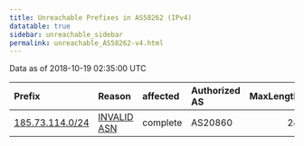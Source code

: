 ```yaml
---
title: Unreachable Prefixes in AS58262 (IPv4)
datatable: true
sidebar: unreachable_sidebar
permalink: unreachable_AS58262-v4.html
---
```


Data as of 2018-10-19 02:35:00 UTC


<div class="datatable-begin"></div>

| Prefix                                                   | Reason                                                                                                 | affected   | Authorized AS   |   MaxLength | Anchor                                         |   unreachable /24s |
|:---------------------------------------------------------|:-------------------------------------------------------------------------------------------------------|:-----------|:----------------|------------:|:-----------------------------------------------|-------------------:|
| [185.73.114.0/24](https://stat.ripe.net/185.73.114.0/24) | [INVALID ASN](https://rpki-validator.ripe.net/announcement-preview?asn=AS58262&prefix=185.73.114.0/24) | complete   | AS20860         |          24 | [RIPE](unreachable_RIPE_NCC_RPKI_Root-v4.html) |                  1 |

<div class="datatable-end"></div>